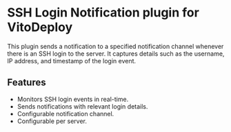 # SSH Login Notification plugin for VitoDeploy

This plugin sends a notification to a specified notification channel whenever there is an SSH login to the server. It captures details such as the username, IP address, and timestamp of the login event.

## Features

- Monitors SSH login events in real-time.
- Sends notifications with relevant login details.
- Configurable notification channel.
- Configurable per server.
